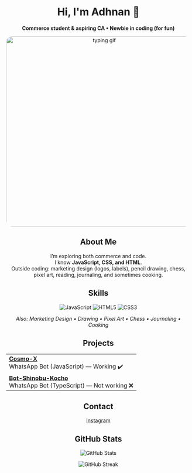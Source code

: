 <div align="center">

  <!-- Name & Tagline -->
  <h1>Hi, I'm Adhnan 👋</h1>
  <p><b>Commerce student & aspiring CA • Newbie in coding (for fun)</b></p>

  <!-- Center GIF (Giphy is reliable on GitHub) -->
  <img src="https://media4.giphy.com/media/v1.Y2lkPTZjMDliOTUyMHptYnR4ZGxjbmNvdDBodnRlbmtrMXFubjR6b2xlZDh2aHVvemJhYyZlcD12MV9pbnRlcm5hbF9naWZfYnlfaWQmY3Q9Zw/e0iEqahAyIRAqjMc6F/giphy.gif"
       alt="typing gif" width="520" style="max-width:100%; border-radius:16px;" />

  <!-- About Me -->
  <h2>About Me</h2>
  <p>
    I’m exploring both commerce and code.<br/>
    I know <b>JavaScript, CSS, and HTML</b>.<br/>
    Outside coding: marketing design (logos, labels), pencil drawing, chess, pixel art, reading, journaling, and sometimes cooking.
  </p>

  <!-- Skills -->
  <h2>Skills</h2>
  <p>
    <img src="https://img.shields.io/badge/JavaScript-F7DF1E?style=for-the-badge&logo=javascript&logoColor=black" alt="JavaScript"/>
    <img src="https://img.shields.io/badge/HTML5-E34F26?style=for-the-badge&logo=html5&logoColor=white" alt="HTML5"/>
    <img src="https://img.shields.io/badge/CSS3-1572B6?style=for-the-badge&logo=css3&logoColor=white" alt="CSS3"/>
  </p>
  <p><i>Also: Marketing Design • Drawing • Pixel Art • Chess • Journaling • Cooking</i></p>

  <!-- Projects -->
  <h2>Projects</h2>
  <table>
    <tr>
      <td>
        <b><a href="https://github.com/adhnanexe/Cosmo-X">Cosmo-X</a></b><br/>
        WhatsApp Bot (JavaScript) — Working ✔️
      </td>
    </tr>
    <tr>
      <td>
        <b><a href="https://github.com/adhnanexe/Bot-Shinobu-Kocho">Bot-Shinobu-Kocho</a></b><br/>
        WhatsApp Bot (TypeScript) — Not working ❌
      </td>
    </tr>
  </table>

  <!-- Contact -->
  <h2>Contact</h2>
  <p>
    <a href="YOUR_INSTAGRAM_LINK_HERE">Instagram</a>
  </p>

  <!-- GitHub Stats (image-based; no JS) -->
  <h2>GitHub Stats</h2>
  <p>
    <img src="https://github-readme-stats.vercel.app/api?username=adhnanexe&show_icons=true&hide_border=true&count_private=true" alt="GitHub Stats" />
  </p>
  <p>
    <img src="https://streak-stats.demolab.com?user=adhnanexe&hide_border=true" alt="GitHub Streak" />
  </p>

</div>
